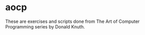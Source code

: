 # aocp
These are exercises and scripts done from The Art of Computer Programming series by Donald Knuth.
